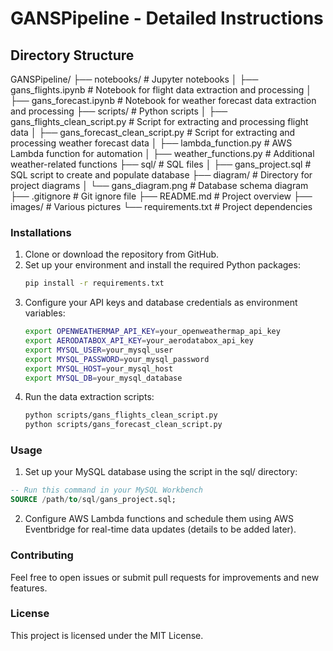 # GANSPipeline - Detailed Instructions

## Directory Structure

GANSPipeline/
├── notebooks/                    # Jupyter notebooks
│   ├── gans_flights.ipynb        # Notebook for flight data extraction and processing
│   ├── gans_forecast.ipynb       # Notebook for weather forecast data extraction and processing
├── scripts/                      # Python scripts
│   ├── gans_flights_clean_script.py  # Script for extracting and processing flight data
│   ├── gans_forecast_clean_script.py # Script for extracting and processing weather forecast data
│   ├── lambda_function.py            # AWS Lambda function for automation
│   ├── weather_functions.py          # Additional weather-related functions
├── sql/                          # SQL files
│   ├── gans_project.sql          # SQL script to create and populate database
├── diagram/                      # Directory for project diagrams
│   └── gans_diagram.png          # Database schema diagram
├── .gitignore                    # Git ignore file
├── README.md                     # Project overview
├── images/                       # Various pictures
└── requirements.txt              # Project dependencies

### Installations

1. Clone or download the repository from GitHub.
2. Set up your environment and install the required Python packages:
   ```bash
   pip install -r requirements.txt
   ```
3. Configure your API keys and database credentials as environment variables:
   ```bash
   export OPENWEATHERMAP_API_KEY=your_openweathermap_api_key
   export AERODATABOX_API_KEY=your_aerodatabox_api_key
   export MYSQL_USER=your_mysql_user
   export MYSQL_PASSWORD=your_mysql_password
   export MYSQL_HOST=your_mysql_host
   export MYSQL_DB=your_mysql_database
   ```
4. Run the data extraction scripts:
   ```bash
   python scripts/gans_flights_clean_script.py
   python scripts/gans_forecast_clean_script.py
   ````

### Usage

1.	Set up your MySQL database using the script in the sql/ directory:
   ```sql
   -- Run this command in your MySQL Workbench
   SOURCE /path/to/sql/gans_project.sql;
   ````
2. Configure AWS Lambda functions and schedule them using AWS Eventbridge for real-time data updates (details to be added later).

### Contributing

Feel free to open issues or submit pull requests for improvements and new features.

### License

This project is licensed under the MIT License.

